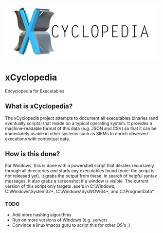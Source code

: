 ![xCyclopedia Logo](/assets/strontic-xcyclopedia-logo_full.png)

# xCyclopedia
Encyclopedia for Executables

## What is xCyclopedia?
The xCyclopedia project attempts to document all executables binaries (and eventually scripts) that reside on a typical operating system. It provides a machine-readable format of this data (e.g. JSON and CSV) so that it can be immediately usable in other systems such as SIEMs to enrich observed executions with contextual data.

## How is this done?
For Windows, this is done with a powershell script that iterates recursively through all directories and starts any executables found (note: the script is not released yet). It grabs the output from these, in search of helpful syntax messages. It also grabs a screenshot if a window is visible. The current version of this script only targets .exe's in C:\Windows, C:\Windows\System32\*, C:\Windows\SysWOW64\*, and C:\ProgramData\*.

### TODO
- Add more hashing algorithms
- Run on more versions of Windows (e.g. server)
- Convince a linux/macos guru to script this for other OS's :)
